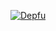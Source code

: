 
[![Depfu](https://img.shields.io/depfu/depfu/example-ruby.svg?style=flat-square)](https://paypal.me/molishark)
